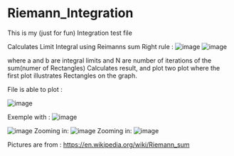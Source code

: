 # Riemann_Integration

This is my (just for fun) Integration test file

Calculates Limit Integral using Reimanns sum Right rule : 
![image](https://user-images.githubusercontent.com/47281451/209481583-b4c790a3-6a62-4d8e-9b78-2c5a1dc9ebff.png)
![image](https://user-images.githubusercontent.com/47281451/209481592-764400b3-52a8-4f07-a03b-1f9526525ffe.png)

where a and b are integral limits and N are number of iterations of the sum(numer of Rectangles)
Calculates result, and plot two plot where the first plot illustrates Rectangles on the graph.

File is able to plot :

![image](https://user-images.githubusercontent.com/47281451/209481568-764539aa-9c7c-47fd-b312-6d2563473ddf.png)

Exemple with : 
![image](https://user-images.githubusercontent.com/47281451/210006655-46b774dd-bfd9-4153-ab8d-918ed410a25b.png)

![image](https://user-images.githubusercontent.com/47281451/210006674-42e9bc92-150d-4479-8958-a60cf1fdb9e7.png)
Zooming in:
![image](https://user-images.githubusercontent.com/47281451/210006724-e09c9d37-11f4-4ff5-b37c-e3ef8836751d.png)
Zooming in:
![image](https://user-images.githubusercontent.com/47281451/210006755-28f7592b-dc74-4f62-800d-9df6e8faafcc.png)






Pictures are from : 
https://en.wikipedia.org/wiki/Riemann_sum
